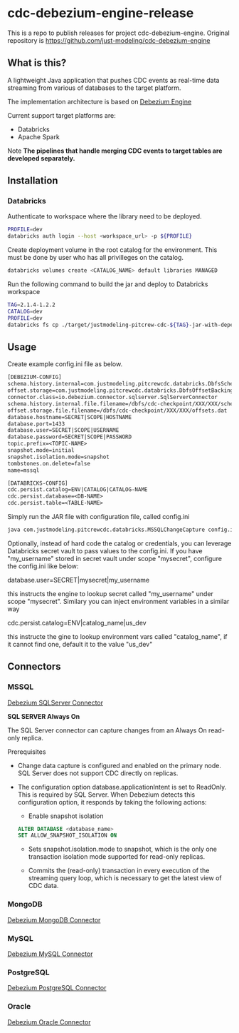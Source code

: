 # cdc-debezium-engine-release

This is a repo to publish releases for project cdc-debezium-engine. Original repository is https://github.com/just-modeling/cdc-debezium-engine

## What is this?

A lightweight Java application that pushes CDC events as real-time data streaming from various of databases to the target platform. 

The implementation architecture is based on [Debezium Engine](https://debezium.io/documentation/reference/2.1/development/engine.html)

Current support target platforms are: 

* Databricks
* Apache Spark

Note **The pipelines that handle merging CDC events to target tables are developed separately.**

## Installation 

### Databricks

Authenticate to workspace where the library need to be deployed.

```sh
PROFILE=dev
databricks auth login --host <workspace_url> -p ${PROFILE}
```

Create deployment volume in the root catalog for the environment. This must be done by user who has all privilleges on the catalog.

```sh
databricks volumes create <CATALOG_NAME> default libraries MANAGED
```

Run the following command to build the jar and deploy to Databricks workspace

```sh
TAG=2.1.4-1.2.2
CATALOG=dev
PROFILE=dev
databricks fs cp ./target/justmodeling-pitcrew-cdc-${TAG}-jar-with-dependencies.jar dbfs:/Volumes/${CATALOG}/default/libraries/justmodeling-pitcrew-cdc-0.1.0-jar-with-dependencies.jar --overwrite -p ${PROFILE}
```

## Usage

Create example config.ini file as below.

```txt
[DEBEZIUM-CONFIG]
schema.history.internal=com.justmodeling.pitcrewcdc.databricks.DbfsSchemaHistory
offset.storage=com.justmodeling.pitcrewcdc.databricks.DbfsOffsetBackingStore
connector.class=io.debezium.connector.sqlserver.SqlServerConnector
schema.history.internal.file.filename=/dbfs/cdc-checkpoint/XXX/XXX/schema.dat
offset.storage.file.filename=/dbfs/cdc-checkpoint/XXX/XXX/offsets.dat
database.hostname=SECRET|SCOPE|HOSTNAME
database.port=1433
database.user=SECRET|SCOPE|USERNAME
database.password=SECRET|SCOPE|PASSWORD
topic.prefix=<TOPIC-NAME>
snapshot.mode=initial
snapshot.isolation.mode=snapshot
tombstones.on.delete=false
name=mssql

[DATABRICKS-CONFIG]
cdc.persist.catalog=ENV|CATALOG|CATALOG-NAME
cdc.persist.database=<DB-NAME>
cdc.persist.table=<TABLE-NAME>
```

Simply run the JAR file with configuration file, called config.ini

```bash
java com.justmodeling.pitcrewcdc.databricks.MSSQLChangeCapture config.ini
```

Optionally, instead of hard code the catalog or credentials, you can leverage Databricks secret vault to 
pass values to the config.ini. If you have "my_username" stored in secret vault under scope "mysecret", configure 
the config.ini like below:

database.user=SECRET|mysecret|my_username

this instructs the engine to lookup secret called "my_username" under scope "mysecret". Similary you can inject environment
variables in a similar way

cdc.persist.catalog=ENV|catalog_name|us_dev

this instructe the gine to lookup environment vars called "catalog_name", if it cannot find one, default it to the value "us_dev"


## Connectors

### MSSQL

[Debezium SQLServer Connector](https://debezium.io/documentation/reference/2.1/connectors/sqlserver.html)

**SQL SERVER Always On**

The SQL Server connector can capture changes from an Always On read-only replica.

Prerequisites
* Change data capture is configured and enabled on the primary node. SQL Server does not support CDC directly on replicas.

* The configuration option database.applicationIntent is set to ReadOnly. This is required by SQL Server. When Debezium detects this configuration option, it responds by taking the following actions:

    * Enable snapshot isolation
    ```sql
    ALTER DATABASE <database_name>  
    SET ALLOW_SNAPSHOT_ISOLATION ON 
    ```

    * Sets snapshot.isolation.mode to snapshot, which is the only one transaction isolation mode supported for read-only replicas. 

    * Commits the (read-only) transaction in every execution of the streaming query loop, which is necessary to get the latest view of CDC data.

### MongoDB

[Debezium MongoDB Connector](https://debezium.io/documentation/reference/2.1/connectors/mongodb.html)

### MySQL

[Debezium MySQL Connector](https://debezium.io/documentation/reference/2.1/connectors/mysql.html)

### PostgreSQL

[Debezium PostgreSQL Connector](https://debezium.io/documentation/reference/2.1/connectors/postgresql.html)

### Oracle

[Debezium Oracle Connector](https://debezium.io/documentation/reference/2.1/connectors/oracle.html)